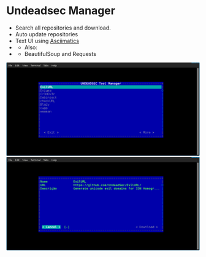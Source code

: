 # Undeadsec Manager

- Search all repositories and download.
- Auto update repositories
- Text UI using [Asciimatics](https://github.com/peterbrittain/asciimatics)
- - Also:
- - BeautifulSoup and Requests

![Screen 01](screen-01.png)
![Screen 02](screen-02.png)
